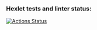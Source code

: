 ### Hexlet tests and linter status:
[![Actions Status](https://github.com/ArkadiySamokhvalov/frontend-project-lvl2/workflows/hexlet-check/badge.svg)](https://github.com/ArkadiySamokhvalov/frontend-project-lvl2/actions)